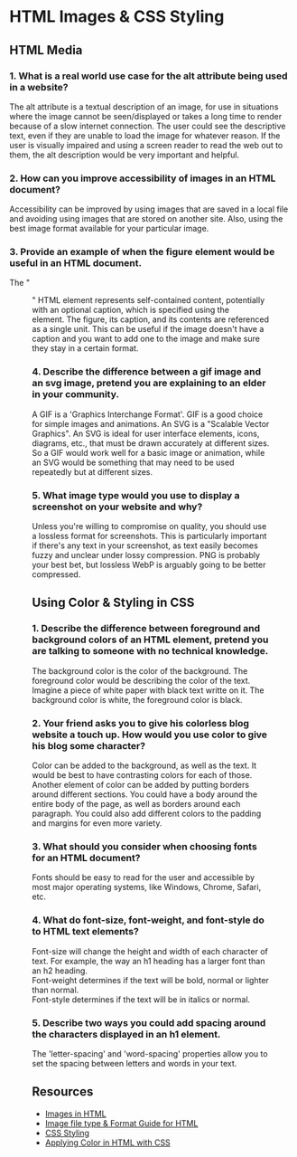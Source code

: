 # HTML Images & CSS Styling

## HTML Media

### 1. What is a real world use case for the alt attribute being used in a website?
The alt attribute is a textual description of an image, for use in situations where the image cannot be seen/displayed or takes a long time to render because of a slow internet connection. The user could see the descriptive text, even if they are unable to load the image for whatever reason. If the user is visually impaired and using a screen reader to read the web out to them, the alt description would be very important and helpful. 

### 2. How can you improve accessibility of images in an HTML document?
Accessibility can be improved by using images that are saved in a local file and avoiding using images that are stored on another site. Also, using the best image format available for your particular image. 

### 3. Provide an example of when the figure element would be useful in an HTML document.
The "<figure>" HTML element represents self-contained content, potentially with an optional caption, which is specified using the <figcaption> element. The figure, its caption, and its contents are referenced as a single unit. This can be useful if the image doesn't have a caption and you want to add one to the image and make sure they stay in a certain format. 

### 4. Describe the difference between a gif image and an svg image, pretend you are explaining to an elder in your community.
A GIF is a 'Graphics Interchange Format'. GIF is a good choice for simple images and animations. An SVG is a "Scalable Vector Graphics". An SVG is ideal for user interface elements, icons, diagrams, etc., that must be drawn accurately at different sizes. So a GIF would work well for a basic image or animation, while an SVG would be something that may need to be used repeatedly but at different sizes. 

### 5. What image type would you use to display a screenshot on your website and why?
Unless you're willing to compromise on quality, you should use a lossless format for screenshots. This is particularly important if there's any text in your screenshot, as text easily becomes fuzzy and unclear under lossy compression. PNG is probably your best bet, but lossless WebP is arguably going to be better compressed.

## Using Color & Styling in CSS

### 1. Describe the difference between foreground and background colors of an HTML element, pretend you are talking to someone with no technical knowledge.
The background color is the color of the background. The foreground color would be describing the color of the text. Imagine a piece of white paper with black text writte on it. The background color is white, the foreground color is black. 
### 2. Your friend asks you to give his colorless blog website a touch up. How would you use color to give his blog some character?
Color can be added to the background, as well as the text. It would be best to have contrasting colors for each of those. Another element of color can be added by putting borders around different sections. You could have a body around the entire body of the page, as well as borders around each paragraph. You could also add different colors to the padding and margins for even more variety.
### 3. What should you consider when choosing fonts for an HTML document?
Fonts should be easy to read for the user and accessible by most major operating systems, like Windows, Chrome, Safari, etc.
### 4. What do font-size, font-weight, and font-style do to HTML text elements?
Font-size will change the height and width of each character of text. For example, the way an h1 heading has a larger font than an h2 heading. <br>
Font-weight determines if the text will be bold, normal or lighter than normal. <br>
Font-style determines if the text will be in italics or normal. 
### 5. Describe two ways you could add spacing around the characters displayed in an h1 element.
The 'letter-spacing' and 'word-spacing' properties allow you to set the spacing between letters and words in your text.


## Resources 

- [Images in HTML](https://developer.mozilla.org/en-US/docs/Learn/HTML/Multimedia_and_embedding/Images_in_HTML)<br>
- [Image file type & Format Guide for HTML](https://developer.mozilla.org/en-US/docs/Web/Media/Formats/Image_types#choosing_an_image_format) <br>
- [CSS Styling](https://developer.mozilla.org/en-US/docs/Learn/CSS/Styling_text/Fundamentals) <br>
- [Applying Color in HTML with CSS](https://developer.mozilla.org/en-US/docs/Web/CSS/CSS_Colors/Applying_color)
